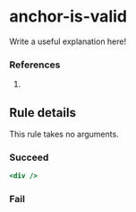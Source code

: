 # anchor-is-valid

Write a useful explanation here!

### References

  1.

## Rule details

This rule takes no arguments.

### Succeed
```jsx
<div />
```

### Fail
```jsx

```
